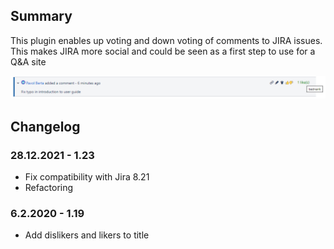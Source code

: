 ## Summary
This plugin enables up voting and down voting of comments to JIRA issues. This makes JIRA more social and could be seen as a first step to use for a Q&A site

![Screenshot](screenshot1.PNG?raw=true "Screenshot")

## Changelog
### 28.12.2021 - 1.23
- Fix compatibility with Jira 8.21
- Refactoring
### 6.2.2020 - 1.19
- Add dislikers and likers to title
